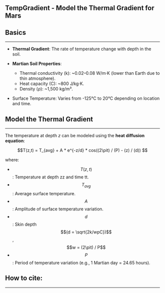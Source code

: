 ## TempGradient - Model the Thermal Gradient for Mars


## Basics
___
- **Thermal Gradient**: The rate of temperature change with depth in the soil.

- **Martian Soil Properties**:
  - Thermal conductivity (k): ~0.02–0.08 W/m·K (lower than Earth due to thin atmosphere).
  - Heat capacity (C): ~800 J/kg·K.
  - Density (ρ): ~1,500 kg/m³.

- Surface Temperature: Varies from -125°C to 20°C depending on location and time.

## Model the Thermal Gradient
___
The temperature at depth *z* can be modeled using the **heat diffusion equation**:

$$T(z,t) = T_{avg} + A * e^{-z/d} * cos((2\pit) / (P) - (z) / (d)) $$

where:
- $$T(z,t)$$: Temperature at depth zz and time tt.
- $$T_{avg}$$: Average surface temperature.
- $$A$$: Amplitude of surface temperature variation.
- $$d$$: Skin depth $$(d = \sqrt{2k/wpC})$$, $$w = (2\pit) / P$$
- $$P$$: Period of temperature variation (e.g., 1 Martian day = 24.65 hours).

## How to cite:
___
```

```
